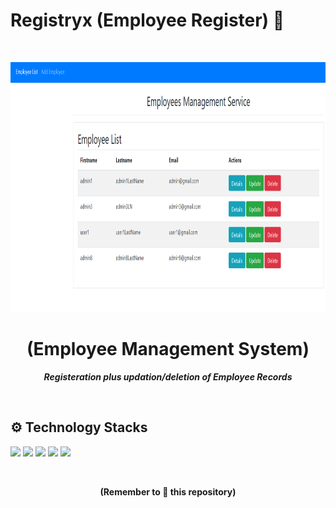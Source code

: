 # Registryx (Employee Register) 📝
<br>
<p align="center">
  <a >
    <img src="https://github.com/U-c0de/Registryx/blob/main/Image/EmployeesList.png" width="1000" height="400" >
  </a>

  <h1 align="center"><b>(Employee Management System)</b></h1>

  <p align="center">
    <i><b> Registeration plus updation/deletion of Employee Records  </b></i> 
    <br />
  </p>
</p>
<br>




## ⚙ Technology Stacks


  <img src="https://img.shields.io/badge/javascript%20-%23092E20.svg?&style=for-the-badge&logo=javascript&logoColor=yellow"/>   <img src="https://img.shields.io/badge/Java-%231572B6.svg?&style=for-the-badge&logo=java&logoColor=white"/>   <img src="https://img.shields.io/badge/angular-%23DD0031.svg?style=for-the-badge&logo=angular&logoColor=white"/> <img src="https://img.shields.io/badge/mysql-%2300f.svg?style=for-the-badge&logo=mysql&logoColor=white"/> <img src="https://img.shields.io/badge/spring-%236DB33F.svg?style=for-the-badge&logo=spring&logoColor=white"/>  
  
<br>
  
  
<div class="footer">
  <p align="center"><b>(Remember to 🌟 this repository)</b> </p>
</div>

